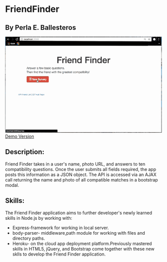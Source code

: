 # FriendFinder
## By Perla E. Ballesteros

![Demo gif](/imgs/FriendFinderDemo.gif)
[Demo Version](https://peaceful-spire-63532.herokuapp.com/)

## Description:
Friend Finder takes in a user's name, photo URL, and answers to ten compatibility questions. Once the user submits all fields required, the app posts this information as a JSON object. The API is accessed via an AJAX call returning the name and photo of all compatible matches in a bootstrap modal.

## Skills:
The Friend Finder application aims to further developer's newly learned skills in Node.js by working with:
* Express-framework for working in local server.
* body-parser- middleware,path module for working with files and directory paths.
* Heroku- on the cloud app deployment platform.Previously mastered skills in HTML5, jQuery, and Bootstrap come together with these new sklls to develop the Friend Finder application.
